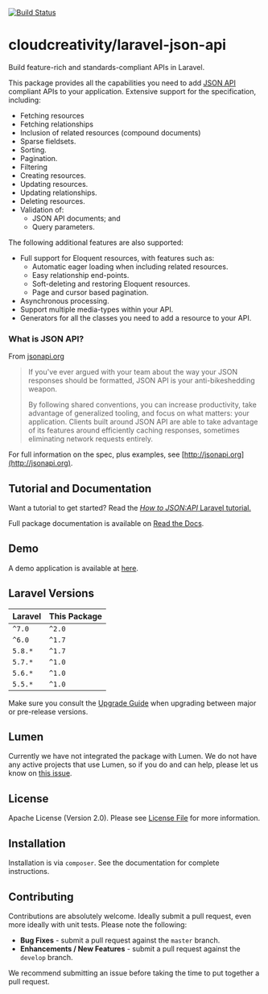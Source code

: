 [![Build Status](https://travis-ci.org/cloudcreativity/laravel-json-api.svg?branch=master)](https://travis-ci.org/cloudcreativity/laravel-json-api)

# cloudcreativity/laravel-json-api

Build feature-rich and standards-compliant APIs in Laravel.

This package provides all the capabilities you need to add [JSON API](http://jsonapi.org)
compliant APIs to your application. Extensive support for the specification, including:

- Fetching resources
- Fetching relationships
- Inclusion of related resources (compound documents)
- Sparse fieldsets.
- Sorting.
- Pagination.
- Filtering
- Creating resources.
- Updating resources.
- Updating relationships.
- Deleting resources.
- Validation of:
  - JSON API documents; and
  - Query parameters.

The following additional features are also supported:

- Full support for Eloquent resources, with features such as:
  - Automatic eager loading when including related resources.
  - Easy relationship end-points.
  - Soft-deleting and restoring Eloquent resources.
  - Page and cursor based pagination.
- Asynchronous processing.
- Support multiple media-types within your API.
- Generators for all the classes you need to add a resource to your API.

### What is JSON API?

From [jsonapi.org](http://jsonapi.org)

> If you've ever argued with your team about the way your JSON responses should be formatted, JSON API is your
anti-bikeshedding weapon.
>
> By following shared conventions, you can increase productivity, take advantage of generalized tooling, and focus
on what matters: your application. Clients built around JSON API are able to take advantage of its features around
efficiently caching responses, sometimes eliminating network requests entirely.

For full information on the spec, plus examples, see [http://jsonapi.org](http://jsonapi.org).

## Tutorial and Documentation

Want a tutorial to get started? Read the
[*How to JSON:API* Laravel tutorial.](https://howtojsonapi.com/laravel.html)

Full package documentation is available on
[Read the Docs](http://laravel-json-api.readthedocs.io/en/latest/).

## Demo

A demo application is available at [here](https://github.com/cloudcreativity/demo-laravel-json-api).

## Laravel Versions

| Laravel | This Package |
| --- | --- |
| `^7.0` | `^2.0` |
| `^6.0` | `^1.7` |
| `5.8.*` | `^1.7` |
| `5.7.*` | `^1.0` |
| `5.6.*` | `^1.0` |
| `5.5.*` | `^1.0` |

Make sure you consult the [Upgrade Guide](http://laravel-json-api.readthedocs.io/en/latest/upgrade/)
when upgrading between major or pre-release versions.

## Lumen

Currently we have not integrated the package with Lumen. We do not have any active projects that use Lumen,
so if you do and can help, please let us know on
[this issue](https://github.com/cloudcreativity/laravel-json-api/issues/61).

## License

Apache License (Version 2.0). Please see [License File](LICENSE) for more information.

## Installation

Installation is via `composer`. See the documentation for complete instructions.

## Contributing

Contributions are absolutely welcome. Ideally submit a pull request, even more ideally with unit tests.
Please note the following:

- **Bug Fixes** - submit a pull request against the `master` branch.
- **Enhancements / New Features** - submit a pull request against the `develop` branch.

We recommend submitting an issue before taking the time to put together a pull request.
